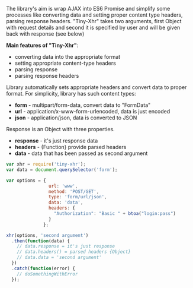 The library's aim is wrap AJAX into ES6 Promise and simplify some processes like converting data and setting proper content type headers, parsing response headers. "Tiny-Xhr" takes two arguments, first Object with request details and second it is specified by user and will be given back with response (see below)

**Main features of "Tiny-Xhr"**:
* converting data into the appropriate format
* setting appropriate content-type headers
* parsing response
* parsing response headers


Library automatically sets appropriate headers and convert data to proper format.
For simplicity, library has such content types:
* **form** - multipart/form-data, convert data to "FormData"
* **url** - application/x-www-form-urlencoded, data is just encoded
* **json** - application/json, data is converted to JSON

Response is an Object with three properties.
* **response** - it's just response data
* **headers** - {Function} provide parsed headers
* **data** - data that has been passed as second argument
 

```javascript
var xhr = require('tiny-xhr');
var data = document.querySelector('form');

var options = {
                url: 'www',
                method: 'POST/GET',
                type: 'form/url/json',
                data: 'data',
                headers: {
                  "Authorization": "Basic " + btoa("login:pass")
                }
              };

xhr(options, 'second argument')
  .then(function(data) {
    // data.response = it's just response
    // data.headers() = parsed headers {Object}
    // data.data = 'second argument'
  })
  .catch(function(error) {
    // doSomethingWithError
  });
```
